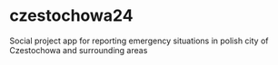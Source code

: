 # czestochowa24
Social project app for reporting emergency situations in polish city of Czestochowa and surrounding areas
